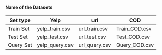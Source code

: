 #### Name of the Datasets
| Set type | Yelp | url | COD |
| -----    | ---- | --- | --- |
| Train Set| yelp_train.csv |url_train.csv| Train_COD.csv |
| Test Set | yelp_test.csv|url_test.csv| Test_COD.csv |
| Query Set |yelp_query.csv|url_query.csv|Query_COD.csv|